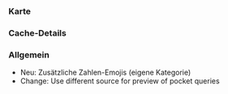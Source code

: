 ### Karte

### Cache-Details

### Allgemein
- Neu: Zusätzliche Zahlen-Emojis (eigene Kategorie)
- Change: Use different source for preview of pocket queries

